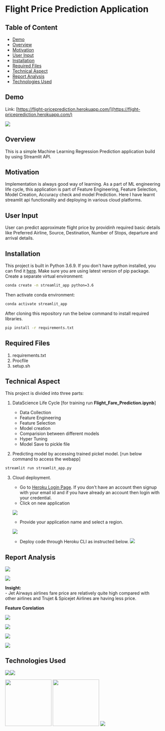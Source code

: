 # Flight Price Prediction Application 

## Table of Content
   * [Demo](#Demo)
   * [Overview](#Overview)
   * [Motivation](#Motivation)
   * [User Input](#User-Input)
   * [Installation](#Installation)
   * [Required Files](#Required-Files)
   * [Technical Aspect](#Technical-Aspect)
   * [Report Analysis](#Report-Analysis)
   * [Technologies Used](#Technologies-Used)

## Demo
Link: [https://flight-priceprediction.herokuapp.com/](https://flight-priceprediction.herokuapp.com/)

![](https://i.imgur.com/W56an37.png)


## Overview
This is a simple Machine Learning Regression Prediction application build by using Streamlit API. 

## Motivation
Implementation is always good way of learning. As a part of ML engineering life cycle, this application is part of Feature Engineering, Feature Selection, Model Creation, Accuracy check and model Prediction. Here I have learnt streamlit api functionality and deploying in various cloud platforms.  

## User Input
User can predict approximate flight price by providinh required basic details like Preferred Airline, Source, Destination, Number of Stops, departure and arrival details.

## Installation
This project is built in Python 3.6.9. If you don't have python installed, you can find it [here](https://www.python.org/downloads/). Make sure you are using latest version of pip package. Create a separate virtual environment:
```bash
conda create -n streamlit_app python=3.6
```
Then activate conda environment:
```bash
conda activate streamlit_app
```
After cloning this repository run the below command to install required libraries.
```bash
pip install -r requirements.txt
```

## Required Files
1. requirements.txt
2. Procfile
3. setup.sh

## Technical Aspect
This project is divided into three parts:
1. DataScience Life Cycle [for training run __Flight_Fare_Prediction.ipynb__]
	- Data Collection
	- Feature Engineering
	- Feature Selection
	- Model creation
	- Comparision between different models
	- Hyper Tuning
	- Model Save to pickle file

2. Predicting model by accessing trained pickel model. [run below command to access the webapp]
```bash
streamlit run streamlit_app.py
```

3. Cloud deployment.

	- Go to [Heroku Login Page](https://dashboard.heroku.com/login). If you don't have an account then signup with your email id and if you have already an account then login with your credential. 
	- Click on new application

	![](https://i.imgur.com/z2ATlHX.png)

	- Provide your application name and select a region.

	![](https://i.imgur.com/l89neH2.png)

	- Deploy code through Heroku CLI as instructed below.
	![](https://i.imgur.com/IsD3VWX.png)

## Report Analysis

![](https://i.imgur.com/EKqXOo0.jpg)

![](https://i.imgur.com/1AuN80v.jpg)

__Insight:__</br>
	- Jet Airways airlines fare price are relatively quite high compared with other airlines and Trujet & Spicejet Airlines are having less price.

__Feature Corelation__</br>

![](https://i.imgur.com/b1vFLd0.jpg)

![](https://i.imgur.com/uzEEKrO.png)

![](https://i.imgur.com/8l5xQDe.png)

![](https://i.imgur.com/TfVNKeH.png)


## Technologies Used

![](https://forthebadge.com/images/badges/made-with-python.svg)![](https://forthebadge.com/images/badges/uses-git.svg)

[<img target="_blank" src="https://i.imgur.com/vIZmm5z.png" width=150>](https://pandas.pydata.org/) [<img target="_blank" src="https://i.imgur.com/TceGbix.jpg" width=150>](https://www.streamlit.io/) [<img target="_blank" src="https://upload.wikimedia.org/wikipedia/commons/8/84/Matplotlib_icon.svg">](https://matplotlib.org/) 